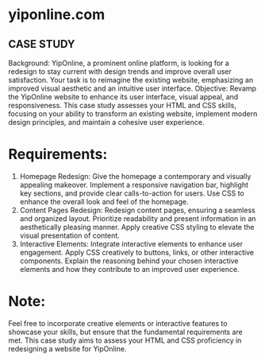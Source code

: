 # yiponline.com

## CASE STUDY
Background: YipOnline, a prominent online platform, is looking for a redesign to stay current with design trends and improve overall user satisfaction. Your task is to reimagine the existing website, emphasizing an improved visual aesthetic and an intuitive user interface.
Objective: Revamp the YipOnline website to enhance its user interface, visual appeal, and responsiveness. This case study assesses your HTML and CSS skills, focusing on your ability to transform an existing website, implement modern design principles, and maintain a cohesive user experience.
# Requirements:
1. Homepage Redesign:
Give the homepage a contemporary and visually appealing makeover.
Implement a responsive navigation bar, highlight key sections, and provide clear calls-to-action for users.
Use CSS to enhance the overall look and feel of the homepage.
2. Content Pages Redesign:
Redesign content pages, ensuring a seamless and organized layout.
Prioritize readability and present information in an aesthetically pleasing manner.
Apply creative CSS styling to elevate the visual presentation of content.
3. Interactive Elements:
Integrate interactive elements to enhance user engagement.
Apply CSS creatively to buttons, links, or other interactive components.
Explain the reasoning behind your chosen interactive elements and how they contribute to an improved user experience.
# Note:
  Feel free to incorporate creative elements or interactive features to showcase your skills, but ensure that the fundamental requirements are met. This case study aims to assess your HTML and CSS proficiency in redesigning a website for YipOnline.
